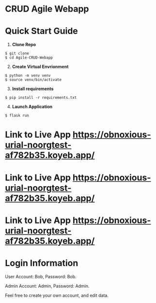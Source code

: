 # CRUD Agile Webapp

# Quick Start Guide

1) **Clone Repo**
```
$ git clone 
$ cd Agile-CRUD-Webapp
```

2) **Create Virtual Envrionment**
```
$ python -m venv venv
$ source venv/bin/activate
```

3) **Install requirements**
```
$ pip install -r requirements.txt
```

4) **Launch Application**
```
$ flask run
```

# Link to Live App https://obnoxious-urial-noorgtest-af782b35.koyeb.app/
# Link to Live App https://obnoxious-urial-noorgtest-af782b35.koyeb.app/
# Link to Live App https://obnoxious-urial-noorgtest-af782b35.koyeb.app/

# Login Information

User Account: Bob, Password: Bob.

Admin Account: Admin, Password: Admin.

Feel free to create your own account, and edit data.